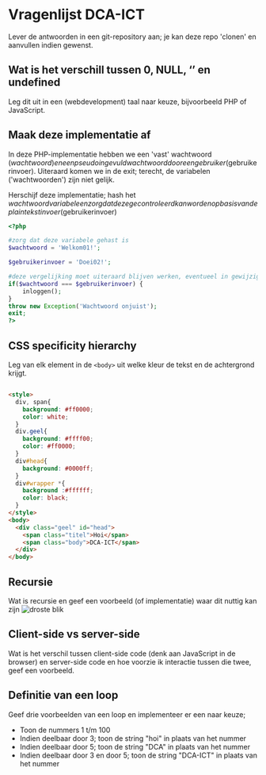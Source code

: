 # Vragenlijst DCA-ICT
Lever de antwoorden in een git-repository aan; je kan deze repo 'clonen' en aanvullen indien gewenst. 


## Wat is het verschill tussen 0, NULL, ‘’ en undefined 
Leg dit uit in een (webdevelopment) taal naar keuze, bijvoorbeeld PHP of JavaScript. 

## Maak deze implementatie af
In deze PHP-implementatie hebben we een 'vast' wachtwoord ($wachtwoord) en een pseudo ingevuld wachtwoord door een gebruiker ($gebruikerinvoer). 
Uiteraard komen we in de exit; terecht, de variabelen ('wachtwoorden') zijn niet gelijk.

Herschijf deze implementatie; hash het $wachtwoord variabele en zorg dat deze gecontroleerd kan worden op basis van de plaintekst invoer ($gebruikerinvoer)


```php
<?php

#zorg dat deze variabele gehast is
$wachtwoord = 'Welkom01!';

$gebruikerinvoer = 'Doei02!';

#deze vergelijking moet uiteraard blijven werken, eventueel in gewijzigde vorm
if($wachtwoord === $gebruikerinvoer) {
    inloggen();
}
throw new Exception('Wachtwoord onjuist');
exit;
?>

```

## CSS specificity hierarchy
Leg van elk element in de ```<body>``` uit welke kleur de tekst en de achtergrond krijgt. 

```html

<style>
  div, span{
    background: #ff0000;
    color: white;
  }
  div.geel{
    background: #ffff00;
    color: #ff0000;
  }
  div#head{
    background: #0000ff;
  }
  div#wrapper *{
    background :#ffffff;
    color: black;
  }
</style>
<body>
  <div class="geel" id="head">
    <span class="titel">Hoi</span>
    <span class="body">DCA-ICT</span>
  </div>
</body>

```

## Recursie 
Wat is recursie en geef een voorbeeld (of implementatie) waar dit nuttig kan zijn
![droste blik](https://www.hollandwinkel.nl/media/catalog/product/cache/831b25158591b46ca6e0d32ee6983c83/c/a/cacao-droste.png "recursie")

## Client-side vs server-side
Wat is het verschil tussen client-side code (denk aan JavaScript in de browser) en server-side code en hoe voorzie ik interactie tussen die twee, geef een voorbeeld. 

## Definitie van een loop
Geef drie voorbeelden van een loop en implementeer er een naar keuze;

- Toon de nummers 1 t/m 100
- Indien deelbaar door 3; toon de string "hoi" in plaats van het nummer
- Indien deelbaar door 5; toon de string "DCA" in plaats van het nummer
- Indien deelbaar door 3 en door 5; toon de string "DCA-ICT" in plaats van het nummer

